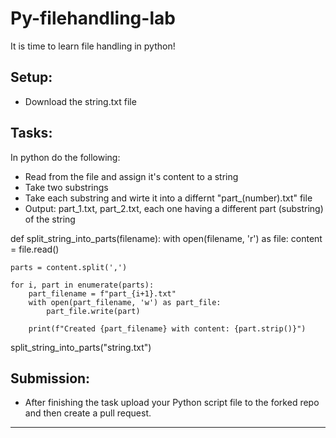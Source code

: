 # Py-filehandling-lab 
It is time to learn file handling in python!


## Setup:


- Download the string.txt file


## Tasks:


In python do the following: 
- Read from the file and assign it's content to a string
- Take two substrings 
- Take each substring and wirte it into a differnt "part_(number).txt" file 
- Output: part_1.txt, part_2.txt, each one having a different part (substring) of the string


def split_string_into_parts(filename):
    with open(filename, 'r') as file:
        content = file.read()

    parts = content.split(',')

    for i, part in enumerate(parts):
        part_filename = f"part_{i+1}.txt"
        with open(part_filename, 'w') as part_file:
            part_file.write(part)

        print(f"Created {part_filename} with content: {part.strip()}")
split_string_into_parts("string.txt")

## Submission:


- After finishing the task upload your Python script file to the forked repo and then create a pull request.


----------------------------------------------------------------

